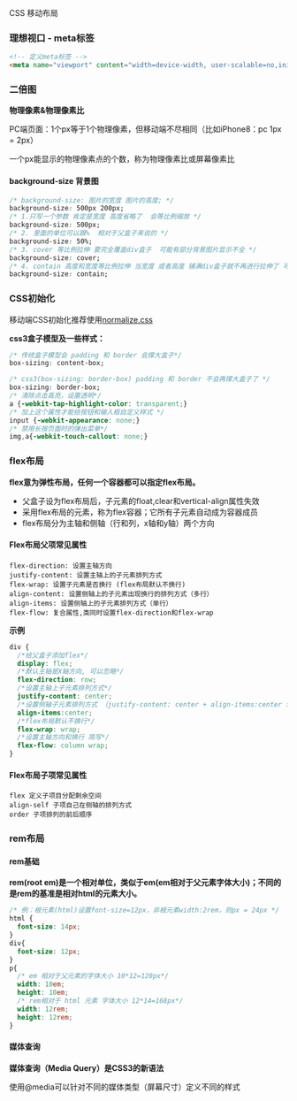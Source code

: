 CSS 移动布局

### 理想视口 - meta标签

```html
<!-- 定义meta标签 -->
<meta name="viewport" content="width=device-width, user-scalable=no,initial-scale=1.0,maximum-scale=1.0,minimum-scale=1.0" />
```

### 二倍图

**物理像素&物理像素比**

PC端页面：1个px等于1个物理像素，但移动端不尽相同（比如iPhone8：pc 1px = 2px）

一个px能显示的物理像素点的个数，称为物理像素比或屏幕像素比

#### background-size 背景图

```css
/* background-size: 图片的宽度 图片的高度; */
background-size: 500px 200px;
/* 1.只写一个参数 肯定是宽度 高度省略了  会等比例缩放 */
background-size: 500px;
/* 2. 里面的单位可以跟%  相对于父盒子来说的 */
background-size: 50%;
/* 3. cover 等比例拉伸 要完全覆盖div盒子  可能有部分背景图片显示不全 */
background-size: cover;
/* 4. contain 高度和宽度等比例拉伸 当宽度 或者高度 铺满div盒子就不再进行拉伸了 可能有部分空白区域 */
background-size: contain;
```

### CSS初始化

移动端CSS初始化推荐使用[normalize.css](https://necolas.github.io/normalize.css/8.0.1/normalize.css)

**css3盒子模型及一些样式：**

```css
/* 传统盒子模型会 padding 和 border 会撑大盒子*/
box-sizing: content-box;
```

```css
/* css3(box-sizing: border-box) padding 和 border 不会再撑大盒子了 */
box-sizing: border-box;
/* 清除点击高亮，设置透明*/
a {-webkit-tap-highlight-color: transparent;}
/* 加上这个属性才能给按钮和输入框自定义样式 */
input {-webkit-appearance: none;}
/* 禁用长按页面时的弹出菜单*/
img,a{-webkit-touch-callout: none;}
```

### flex布局

**flex意为弹性布局，任何一个容器都可以指定flex布局。**

- 父盒子设为flex布局后，子元素的float,clear和vertical-align属性失效
- 采用flex布局的元素，称为flex容器；它所有子元素自动成为容器成员
- flex布局分为主轴和侧轴（行和列，x轴和y轴）两个方向

#### Flex布局父项常见属性

```
flex-direction: 设置主轴方向
justify-content: 设置主轴上的子元素排列方式
flex-wrap: 设置子元素是否换行 (flex布局默认不换行)
align-content: 设置侧轴上的子元素出现换行的排列方式（多行）
align-items: 设置侧轴上的子元素排列方式（单行）
flex-flow: 复合属性,类同时设置flex-direction和flex-wrap
```
**示例**

```css
div {
  /*给父盒子添加flex*/
  display: flex;
  /*默认主轴是X轴方向, 可以忽略*/
  flex-direction: row;
  /*设置主轴上子元素排列方式*/
  justify-content: center;
  /*设置侧轴子元素排列方式 （justify-content: center + align-items:center 水平且垂直居中）*/
  align-items:center;
  /*flex布局默认不换行*/
  flex-wrap: wrap;
  /*设置主轴方向和换行 简写*/
  flex-flow: column wrap;
}
```

#### Flex布局子项常见属性

```
flex 定义子项目分配剩余空间
align-self 子项自己在侧轴的排列方式
order 子项排列的前后顺序
```

### rem布局

#### rem基础

**rem(root em)是一个相对单位，类似于em(em相对于父元素字体大小)；不同的是rem的基准是相对html的元素大小。**

```css
/* 例：根元素(html)设置font-size=12px，非根元素width:2rem，则px = 24px */
html {
  font-size: 14px;
}
div{
  font-size: 12px;
}
p{
  /* em 相对于父元素的字体大小 10*12=120px*/
  width: 10em;
  height: 10em;
  /* rem相对于 html 元素 字体大小 12*14=168px*/
  width: 12rem;
  height: 12rem;
}
```

#### 媒体查询

**媒体查询（Media Query）是CSS3的新语法**

使用@media可以针对不同的媒体类型（屏幕尺寸）定义不同的样式

